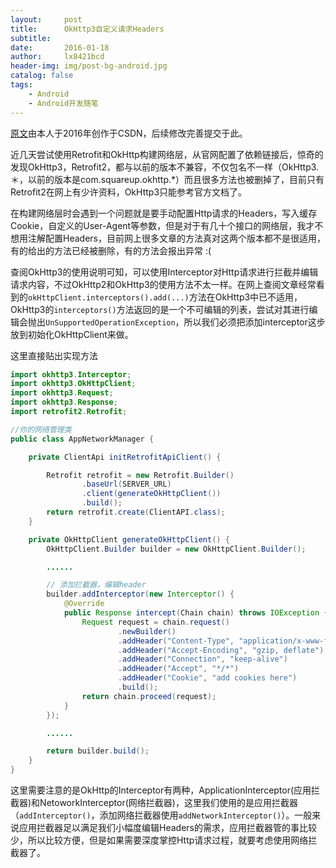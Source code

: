 ```yaml
---
layout:     post
title:      OkHttp3自定义请求Headers
subtitle:   
date:       2016-01-18
author:     lx8421bcd
header-img: img/post-bg-android.jpg
catalog: false
tags:
    - Android
    - Android开发随笔
---
```


[原文](https://blog.csdn.net/u011734444/article/details/50536411)由本人于2016年创作于CSDN，后续修改完善提交于此。 


近几天尝试使用Retrofit和OkHttp构建网络层，从官网配置了依赖链接后，惊奇的发现OkHttp3，Retrofit2，都与以前的版本不兼容，不仅包名不一样（OkHttp3.＊，以前的版本是com.squareup.okhttp.*）而且很多方法也被删掉了，目前只有Retrofit2在网上有少许资料，OkHttp3只能参考官方文档了。  

在构建网络层时会遇到一个问题就是要手动配置Http请求的Headers，写入缓存Cookie，自定义的User-Agent等参数，但是对于有几十个接口的网络层，我才不想用注解配置Headers，目前网上很多文章的方法真对这两个版本都不是很适用，有的给出的方法已经被删除，有的方法会报出异常 :(  

查阅OkHttp3的使用说明可知，可以使用Interceptor对Http请求进行拦截并编辑请求内容，不过OkHttp2和OkHttp3的使用方法不太一样。在网上查阅文章经常看到的```okHttpClient.interceptors().add(...)```方法在OkHttp3中已不适用，OkHttp3的```interceptors()```方法返回的是一个不可编辑的列表，尝试对其进行编辑会抛出```UnSupportedOperationException```，所以我们必须把添加interceptor这步放到初始化OkHttpClient来做。

这里直接贴出实现方法

```java
import okhttp3.Interceptor;
import okhttp3.OkHttpClient;
import okhttp3.Request;
import okhttp3.Response;
import retrofit2.Retrofit;

//你的网络管理类
public class AppNetworkManager {

    private ClientApi initRetrofitApiClient() {

        Retrofit retrofit = new Retrofit.Builder()
                .baseUrl(SERVER_URL)
                .client(generateOkHttpClient())
                .build();
        return retrofit.create(ClientAPI.class);
    }

    private OkHttpClient generateOkHttpClient() {
        OkHttpClient.Builder builder = new OkHttpClient.Builder();

        ......

        // 添加拦截器，编辑header
        builder.addInterceptor(new Interceptor() {
            @Override
            public Response intercept(Chain chain) throws IOException {
                Request request = chain.request()
                        .newBuilder()
                        .addHeader("Content-Type", "application/x-www-form-urlencoded; charset=UTF-8")
                        .addHeader("Accept-Encoding", "gzip, deflate")
                        .addHeader("Connection", "keep-alive")
                        .addHeader("Accept", "*/*")
                        .addHeader("Cookie", "add cookies here")
                        .build();
                return chain.proceed(request);
            }
        });

        ......

        return builder.build();
    }
}
```
这里需要注意的是OkHttp的Interceptor有两种，ApplicationInterceptor(应用拦截器)和NetoworkInterceptor(网络拦截器)，这里我们使用的是应用拦截器（```addInterceptor()```，添加网络拦截器使用```addNetworkInterceptor()```）。一般来说应用拦截器足以满足我们小幅度编辑Headers的需求，应用拦截器管的事比较少，所以比较方便，但是如果需要深度掌控Http请求过程，就要考虑使用网络拦截器了。